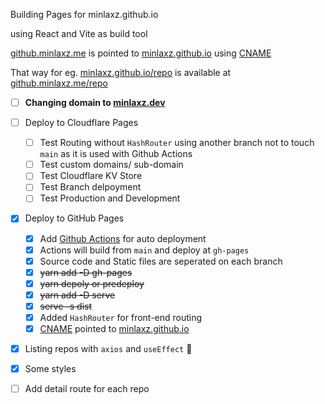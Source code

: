 Building Pages for minlaxz.github.io

using React and Vite as build tool

[github.minlaxz.me](https://github.minlaxz.me) is pointed to [minlaxz.github.io](https://minlaxz.github.io) using [CNAME](https://github.com/minlaxz/minlaxz.github.io/blob/5b8dc6e5f5cee8b5f51c5a282d9b3c8ca3a64e4c/CNAME#L1)

That way for eg. [minlaxz.github.io/repo]() is available at [github.minlaxz.me/repo]()

- [ ] **Changing domain to [minlaxz.dev]()**
- [ ] Deploy to Cloudflare Pages
    - [ ] Test Routing without `HashRouter` using another branch not to touch `main` as it is used with Github Actions
    - [ ] Test custom domains/ sub-domain
    - [ ] Test Cloudflare KV Store
    - [ ] Test Branch delpoyment
    - [ ] Test Production and Development
- [x] Deploy to GitHub Pages
    - [x] Add [Github Actions](.github/workflows/deploy-pages-on-pr-to-main.yml) for auto deployment
    - [x] Actions will build from `main` and deploy at `gh-pages`
    - [x] Source code and Static files are seperated on each branch
    - [x] ~~yarn add -D gh-pages~~
    - [x] ~~yarn depoly or predeploy~~
    - [x] ~~yarn add -D serve~~
    - [x] ~~serve -s dist~~
    - [x] Added `HashRouter` for front-end routing
    - [x] [CNAME](https://github.com/minlaxz/minlaxz.github.io/blob/5b8dc6e5f5cee8b5f51c5a282d9b3c8ca3a64e4c/CNAME#L1) pointed to [minlaxz.github.io]()
- [x] Listing repos with `axios` and `useEffect` 🤷
- [x] Some styles
- [ ] Add detail route for each repo

